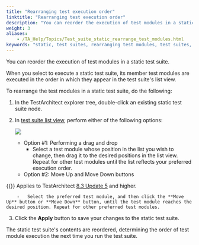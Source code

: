 ```yaml
--- 
title: "Rearranging test execution order"
linktitle: "Rearranging test execution order"
description: "You can reorder the execution of test modules in a static test suite."
weight: 3
aliases: 
    - /TA_Help/Topics/Test_suite_static_rearrange_test_modules.html
keywords: "static, test suites, rearranging test modules, test suites, static, rearranging test modules"
---
```


You can reorder the execution of test modules in a static test suite.

When you select to execute a static test suite, its member test modules are executed in the order in which they appear in the test suite's list view.

To rearrange the test modules in a static test suite, do the following:

1.  In the TestArchitect explorer tree, double-click an existing static test suite node.

2.  In [test suite list view](/TA_Help/Topics/Listview_test_suite.html), perform either of the following options:

    ![](/images/TA_Help/Images/Rearrange_test_modules_in_test_suite.png)

    -   Option \#1: Performing a drag and drop
        -   Select a test module whose position in the list you wish to change, then drag it to the desired positions in the list view. Repeat for other test modules until the list reflects your preferred execution order.
    -   Option \#2: Move Up and Move Down buttons

{{<note>}} Applies to TestArchitect [8.3 Update 5](/TA_ReleaseNotes/DITA_source/Whats_New_8.3_update_5.html) and higher.

        -   Select the preferred test module, and then click the **Move Up** button or **Move Down** button, until the test module reaches the desired position. Repeat for other preferred test modules.
3.  Click the **Apply** button to save your changes to the static test suite.


The static test suite's contents are reordered, determining the order of test module execution the next time you run the test suite.



